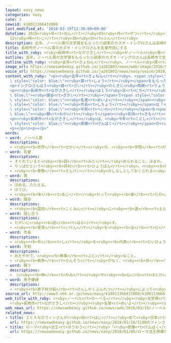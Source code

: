 ```yaml
---
layout: easy_news
categories: easy
cate: 3
newsid: k10011366431000
last_modified_at: '2018-03-19T12:30:00+09:00'
datetime: 2018<ruby>年<rt>ねん</rt></ruby>03<ruby>月<rt>がつ</rt></ruby>19<ruby>日<rt>にち</rt></ruby>
  12<ruby>時<rt>じ</rt></ruby>30<ruby>分<rt>ふん</rt></ruby>
description: 去年、ノーベル賞の文学賞をもらった小説家のカズオ・イシグロさんは長崎市で生まれて、今６３歳です。
title: 長崎市がノーベル賞のカズオ・イシグロさんを名誉市民にする
title_with_ruby: <ruby>長崎市<rt>ながさきし</rt></ruby>がノーベル<ruby>賞<rt>しょう</rt></ruby>のカズオ・イシグロさんを<ruby>名誉<rt>めいよ</rt></ruby><ruby>市民<rt>しみん</rt></ruby>にする
outline: 去年、ノーベル賞の文学賞をもらった小説家のカズオ・イシグロさんは長崎市で生まれて、今６３歳です。
outline_with_ruby: <ruby>去年<rt>きょねん</rt></ruby>、ノーベル<ruby>賞<rt>しょう</rt></ruby>の<ruby>文学<rt>ぶんがく</rt></ruby><ruby>賞<rt>しょう</rt></ruby>をもらった<ruby>小説家<rt>しょうせつか</rt></ruby>のカズオ・イシグロさんは<ruby>長崎市<rt>ながさきし</rt></ruby>で<ruby>生<rt>う</rt></ruby>まれて、<ruby>今<rt>いま</rt></ruby>６３<ruby>歳<rt>さい</rt></ruby>です。
image_url: https://newswebeasy.github.io/ja201803/news/web/image/2018/03/15/K10011366431_1803151752_1803151754_01_02.jpg
voice_url: https://newswebeasy.github.io/ja201803/news/easy/voice/2018/03/19/k10011366431000.mp3
content_with_ruby: "<p><ruby>去年<rt>きょねん</rt></ruby>、<span style=\"color: blue;\">ノーベル<ruby>賞<rt>しょう</rt></ruby></span>の<ruby>文学<rt>ぶんがく</rt></ruby><span\
  \ style=\"color: blue;\"><ruby>賞<rt>しょう</rt></ruby></span>をもらった<ruby>小説家<rt>しょうせつか</rt></ruby>のカズオ・イシグロさんは<ruby>長崎市<rt>ながさきし</rt></ruby>で<ruby>生<rt>う</rt></ruby>まれて、<ruby>今<rt>いま</rt></ruby>６３<ruby>歳<rt>さい</rt></ruby>です。</p>\n\
  <p>イシグロさんは５<ruby>歳<rt>さい</rt></ruby>のときに<ruby>両親<rt>りょうしん</rt></ruby>と<ruby>一緒<rt>いっしょ</rt></ruby>にイギリスに<ruby>引<rt>ひ</rt></ruby>っ<ruby>越<rt>こ</rt></ruby>して、そのあとイギリス<ruby>人<rt>じん</rt></ruby>になりました。イシグロさんが<ruby>最初<rt>さいしょ</rt></ruby>に<ruby>出<rt>だ</rt></ruby>した「<ruby>遠<rt>とお</rt></ruby>い<ruby>山<rt>やま</rt></ruby>なみの<ruby>光<rt>ひかり</rt></ruby>」という<ruby>本<rt>ほん</rt></ruby>は、<ruby>長崎<rt>ながさき</rt></ruby>の<ruby>話<rt>はなし</rt></ruby>です。</p>\n\
  <p><ruby>長崎市<rt>ながさきし</rt></ruby>は１５<ruby>日<rt>にち</rt></ruby>、<span style=\"color:\
  \ blue;\"><ruby>議会<rt>ぎかい</rt></ruby></span>で<span style=\"color: blue;\"><ruby>話<rt>はな</rt></ruby>し<ruby>合<rt>あ</rt></ruby>っ</span>て、イシグロさんを<span\
  \ style=\"color: blue;\"><ruby>名誉<rt>めいよ</rt></ruby></span><ruby>市民<rt>しみん</rt></ruby>にすることに<ruby>決<rt>き</rt></ruby>めました。<ruby>田上<rt>たうえ</rt></ruby><span\
  \ style=\"color: blue;\"><ruby>市長<rt>しちょう</rt></ruby></span>は「イシグロさんが<ruby>強<rt>つよ</rt></ruby>く<span\
  \ style=\"color: blue;\"><ruby>平和<rt>へいわ</rt></ruby></span>を<span style=\"color:\
  \ blue;\"><ruby>願<rt>ねが</rt></ruby>う</span><ruby>気持<rt>きも</rt></ruby>ちは、<ruby>長崎<rt>ながさき</rt></ruby>の<ruby>市民<rt>しみん</rt></ruby>と<ruby>同<rt>おな</rt></ruby>じです」と<ruby>話<rt>はな</rt></ruby>しました。</p>\n\
  <p><ruby>長崎市<rt>ながさきし</rt></ruby>は、<ruby>今年<rt>ことし</rt></ruby>８<ruby>月<rt>がつ</rt></ruby><ruby>９日<rt>ここのか</rt></ruby>の「<ruby>長崎<rt>ながさき</rt></ruby><span\
  \ style=\"color: blue;\"><ruby>原爆<rt>げんばく</rt></ruby></span>の<ruby>日<rt>ひ</rt></ruby>」にイシグロさんを<ruby>招待<rt>しょうたい</rt></ruby>する<ruby>予定<rt>よてい</rt></ruby>です。</p>\n\
  <p></p>\n<p></p>"
words:
- word: ノーベル賞
  descriptions:
  - <ruby><rb>世界</rb><rt>せかい</rt></ruby>の、<ruby><rb>学問</rb><rt>がくもん</rt></ruby>や<ruby><rb>平和</rb><rt>へいわ</rt></ruby>のためにりっぱな<ruby><rb>仕事</rb><rt>しごと</rt></ruby>をした<ruby><rb>人</rb><rt>ひと</rt></ruby>に、<ruby><rb>毎年</rb><rt>まいとし</rt></ruby>あたえられる<ruby><rb>賞</rb><rt>しょう</rt></ruby>。<ruby><rb>化学者</rb><rt>かがくしゃ</rt></ruby>ノーベルの<ruby><rb>遺言</rb><rt>ゆいごん</rt></ruby>で、この<ruby><rb>制度</rb><rt>せいど</rt></ruby>ができた。
- word: 名誉
  descriptions:
  - すぐれていると<ruby><rb>認</rb><rt>みと</rt></ruby>められること。ほまれ。
  - りっぱだという<ruby><rb>評判</rb><rt>ひょうばん</rt></ruby>。<ruby><rb>体面</rb><rt>たいめん</rt></ruby>。
  - <ruby><rb>尊敬</rb><rt>そんけい</rt></ruby>のしるしとしておくられる<ruby><rb>名</rb><rt>な</rt></ruby>。
- word: 賞
  descriptions:
  - ほめる。たたえる。
  - ほうび。
  - <ruby><rb>味</rb><rt>あじ</rt></ruby>わって<ruby><rb>楽</rb><rt>たの</rt></ruby>しむ。
- word: 議会
  descriptions:
  - <ruby><rb>国民</rb><rt>こくみん</rt></ruby>に<ruby><rb>選</rb><rt>えら</rt></ruby>ばれた<ruby><rb>議員</rb><rt>ぎいん</rt></ruby>が<ruby><rb>集</rb><rt>あつ</rt></ruby>まって、<ruby><rb>国</rb><rt>くに</rt></ruby>や<ruby><rb>地方</rb><rt>ちほう</rt></ruby>の<ruby><rb>政治</rb><rt>せいじ</rt></ruby>について<ruby><rb>話</rb><rt>はな</rt></ruby>し<ruby><rb>合</rb><rt>あ</rt></ruby>い、<ruby><rb>取</rb><rt>と</rt></ruby>り<ruby><rb>決</rb><rt>き</rt></ruby>めをする<ruby><rb>所</rb><rt>ところ</rt></ruby>。<ruby><rb>国</rb><rt>くに</rt></ruby>の<ruby><rb>議会</rb><rt>ぎかい</rt></ruby>の<ruby><rb>国会</rb><rt>こっかい</rt></ruby>と、<ruby><rb>都道府県</rb><rt>とどうふけん</rt></ruby>などの<ruby><rb>地方議会</rb><rt>ちほうぎかい</rt></ruby>とがある。
- word: 話し合う
  descriptions:
  - たがいに<ruby><rb>話</rb><rt>はな</rt></ruby>す。
  - <ruby><rb>意見</rb><rt>いけん</rt></ruby>を<ruby><rb>出</rb><rt>だ</rt></ruby>し<ruby><rb>合</rb><rt>あ</rt></ruby>う。
- word: 市長
  descriptions:
  - <ruby><rb>市</rb><rt>し</rt></ruby>を<ruby><rb>代表</rb><rt>だいひょう</rt></ruby>し、その<ruby><rb>政治</rb><rt>せいじ</rt></ruby>をとり<ruby><rb>行</rb><rt>おこな</rt></ruby>う<ruby><rb>人</rb><rt>ひと</rt></ruby>。
- word: 平和
  descriptions:
  - おだやかで、<ruby><rb>無事</rb><rt>ぶじ</rt></ruby>なこと。
  - <ruby><rb>戦争</rb><rt>せんそう</rt></ruby>がなく、<ruby><rb>世</rb><rt>よ</rt></ruby>の<ruby><rb>中</rb><rt>なか</rt></ruby>が<ruby><rb>無事</rb><rt>ぶじ</rt></ruby>に<ruby><rb>治</rb><rt>おさ</rt></ruby>まっていること。
- word: 願う
  descriptions:
  - （<ruby><rb>神</rb><rt>かみ</rt></ruby>や<ruby><rb>仏</rb><rt>ほとけ</rt></ruby>やほかの<ruby><rb>人</rb><rt>ひと</rt></ruby>に）こうしてほしいと<ruby><rb>思</rb><rt>おも</rt></ruby>う。たのむ。<ruby><rb>望</rb><rt>のぞ</rt></ruby>む。
- word: 原子爆弾
  descriptions:
  - <ruby><rb>原子核分裂</rb><rt>げんしかくぶんれつ</rt></ruby>によって<ruby><rb>起</rb><rt>お</rt></ruby>こる、ものすごい<ruby><rb>力</rb><rt>ちから</rt></ruby>と<ruby><rb>高</rb><rt>たか</rt></ruby>い<ruby><rb>熱</rb><rt>ねつ</rt></ruby>を<ruby><rb>利用</rb><rt>りよう</rt></ruby>した<ruby><rb>爆弾</rb><rt>ばくだん</rt></ruby>。<ruby><rb>一度</rb><rt>いちど</rt></ruby>に<ruby><rb>多</rb><rt>おお</rt></ruby>くの<ruby><rb>人</rb><rt>ひと</rt></ruby>を<ruby><rb>殺</rb><rt>ころ</rt></ruby>す。<ruby><rb>原爆</rb><rt>げんばく</rt></ruby>。
source_url: http://www3.nhk.or.jp/news/easy/k10011366431000/k10011366431000.html
web_title_with_ruby: <ruby>ノーベル<rt>のーべる</rt></ruby><ruby>文学賞<rt>ぶんがくしょう</rt></ruby>の<ruby>カズオ<rt>かずお</rt></ruby>・<ruby>イシグロ<rt>いしぐろ</rt></ruby><ruby>氏<rt>し</rt></ruby>
  <ruby>長崎市<rt>ながさきし</rt></ruby><ruby>名誉<rt>めいよ</rt></ruby><ruby>市民<rt>しみん</rt></ruby>に
web_news_url: https://newswebeasy.github.io/news/web/2018/03/15/ノーベル文学賞のカズオイシグロ氏-長崎市名誉市民に
related_news:
- title: ＩＣＡＮのフィンさんが<ruby>初<rt>はじ</rt></ruby>めて<ruby>日本<rt>にっぽん</rt></ruby>に<ruby>来<rt>く</rt></ruby>る
  url: https://newswebeasy.github.io/news/easy/2018/01/16/ICANのフィンさんが初めて日本に来る
- title: ローマ<ruby>法王<rt>ほうおう</rt></ruby>「<ruby>原爆<rt>げんばく</rt></ruby>が<ruby>落<rt>お</rt></ruby>ちた<ruby>長崎<rt>ながさき</rt></ruby>の<ruby>男<rt>おとこ</rt></ruby>の<ruby>子<rt>こ</rt></ruby>の<ruby>写真<rt>しゃしん</rt></ruby>を<ruby>配<rt>くば</rt></ruby>って」
  url: https://newswebeasy.github.io/news/easy/2018/01/05/ローマ法王原爆が落ちた長崎の男の子の写真を配って
...
```

